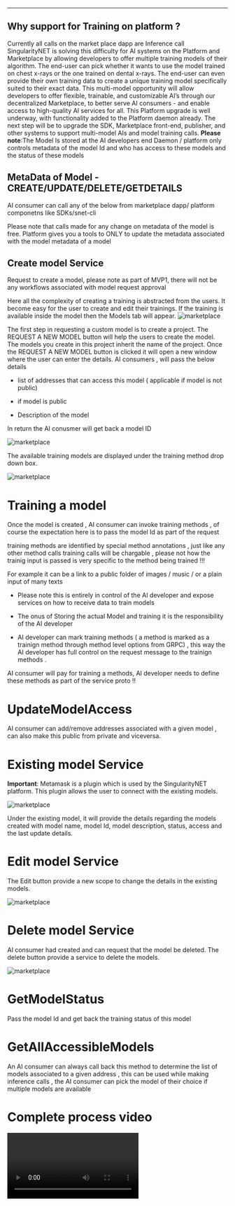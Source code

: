 <!-- ---
# Page settings
layout: default
keywords: Training a model, Training concept, MetaData of Model
comments: false
title: Training
description: Training services

# extralink box
extralink:
    title: All Docs
    title_url: '/docs'
    external_url: false
    description: Find an overview of our full documentation here.

# Market Place
dev_news: true

# Micro navigation
micro_nav: true -->

---
## Why support for Training on platform ? 
Currently all calls on the market place dapp are Inference call
SingularityNET is solving this difficulty for AI systems on the Platform and Marketplace by allowing developers to offer multiple training models of their algorithm. The end-user can pick whether it wants to use the model trained on chest x-rays or the one trained on dental x-rays. The end-user can even provide their own training data to create a unique training model specifically suited to their exact data. This multi-model opportunity will allow developers to offer flexible, trainable, and customizable AI’s through our decentralized Marketplace, to better serve AI consumers - and enable access to high-quality AI services for all. This Platform upgrade is well underway, with functionality added to the Platform daemon already. The next step will be to upgrade the SDK, Marketplace front-end, publisher, and other systems to support multi-model AIs and model training calls.
**Please note**:The Model Is stored at the AI developers end
Daemon / platform only controls metadata of the  model Id and who has access to these models and the status of these models 

## MetaData of Model -  CREATE/UPDATE/DELETE/GETDETAILS
AI consumer can call any of the below from marketplace dapp/ platform componetns like SDKs/snet-cli 

Please note that calls made for any change on metadata of the model is free.
Platform gives you a tools to ONLY to update the metadata associated with the model 
metadata of a model 

## Create model Service
 Request to create a model, please note as part of MVP1, there will not be any workflows associated with model request approval

 Here all the complexity of creating a training is abstracted from the users. It become easy for the user to create and edit their trainings. 
 If the training is available inside the model then the Models tab will appear.
 ![marketplace](/assets/images/products/AIMarketplace/core-concepts/marketplace_training_models.png)

 The first step in requesting a custom model is to create a project. The REQUEST A NEW MODEL button will help the users to create the model. The models you create in this project inherit the name of the project. Once the REQUEST A NEW MODEL button is clicked it will open a new window where the user can enter the details.
 AI consumers , will pass the below details 

- list of addresses that can access this model ( applicable if model is not public) 

- if model is public 

- Description of the model

In return the AI conusmer will get back a model ID

![marketplace](/assets/images/products/AIMarketplace/core-concepts/marketplace_training_newmodelrequest.png)

The available training models are displayed under the training method drop down box.

![marketplace](/assets/images/products/AIMarketplace/core-concepts/marketplace_training_newmodelrequest_trainingmethods.png)

# Training a model 
Once the model is created , AI consumer can invoke training methods , of course the expectation here is to pass the model Id as part of the request 

training methods are identified by special method annotations ,  just like any other method calls training calls  will be chargable , please not how the trainig  input is passed is very specific to the method being trained !!!

For example it can be a link to a public folder of images / music / or a plain input of many texts 

- Please note this is entirely in control of the AI developer and expose services on how to receive data to train models 

- The onus of Storing the actual Model and training it is the responsibility of the AI developer

- AI developer can mark  training methods ( a method is marked as a trainign method through method level options from GRPC) , this way the AI developer has full control on the request message to the trainign methods .

AI consumer will pay for training a methods, AI developer needs to define these methods as part of the service proto !!

# UpdateModelAccess
AI consumer can add/remove addresses associated with a given model , can also make this public from private and viceversa.

# Existing model Service
**Important**: Metamask is a plugin which is used by the SingularityNET platform. This plugin allows the user to connect with the existing models. 


![marketplace](/assets/images/products/AIMarketplace/core-concepts/marketplace_training_existingmodel.png)

Under the existing model, it will provide the details regarding the models created with model name, model Id, model description, status, access and the last update details.

# Edit model Service
The Edit button provide a new scope to change the details in the existing models.

![marketplace](/assets/images/products/AIMarketplace/core-concepts/marketplace_training_models_edit.png)

# Delete model Service
AI consumer had created and can request that the model be deleted.
The delete button provide a service to delete the models.

![marketplace](/assets/images/products/AIMarketplace/core-concepts/marketplace_training_models_delete.png)

# GetModelStatus
Pass the model Id and get back the training status of this model 

# GetAllAccessibleModels
An AI consumer can always call back this method to determine the list of models associated to a given address , this can be used while making inference calls , the AI consumer can pick the model of their choice if multiple models are available 

# Complete process video

<Video src="/assets/images/products/AIMarketplace/core-concepts/marketplace_training_models_samplevideo.mp4"/>